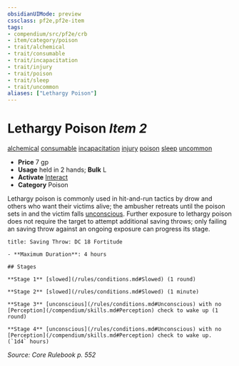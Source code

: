 ```yaml
---
obsidianUIMode: preview
cssclass: pf2e,pf2e-item
tags:
- compendium/src/pf2e/crb
- item/category/poison
- trait/alchemical
- trait/consumable
- trait/incapacitation
- trait/injury
- trait/poison
- trait/sleep
- trait/uncommon
aliases: ["Lethargy Poison"]
---
```

# Lethargy Poison *Item 2*  
[alchemical](/rules/traits/alchemical.md)  [consumable](/rules/traits/consumable.md)  [incapacitation](/rules/traits/incapacitation.md)  [injury](/rules/traits/injury.md)  [poison](/rules/traits/poison.md)  [sleep](/rules/traits/sleep.md)  [uncommon](/rules/traits/uncommon.md)  

- **Price** 7 gp
- **Usage** held in 2 hands; **Bulk** L
- **Activate** [Interact](/rules/actions/interact.md)
- **Category** Poison

Lethargy poison is commonly used in hit-and-run tactics by drow and others who want their victims alive; the ambusher retreats until the poison sets in and the victim falls [unconscious](/rules/conditions.md#Unconscious). Further exposure to lethargy poison does not require the target to attempt additional saving throws; only failing an saving throw against an ongoing exposure can progress its stage.

```ad-inline-affliction
title: Saving Throw: DC 18 Fortitude

- **Maximum Duration**: 4 hours

## Stages

**Stage 1** [slowed](/rules/conditions.md#Slowed) (1 round)

**Stage 2** [slowed](/rules/conditions.md#Slowed) (1 minute)

**Stage 3** [unconscious](/rules/conditions.md#Unconscious) with no [Perception](/compendium/skills.md#Perception) check to wake up (1 round)

**Stage 4** [unconscious](/rules/conditions.md#Unconscious) with no [Perception](/compendium/skills.md#Perception) check to wake up. (`1d4` hours)
```

*Source: Core Rulebook p. 552*